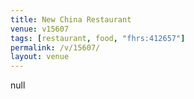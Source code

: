 ```yaml
---
title: New China Restaurant
venue: v15607
tags: [restaurant, food, "fhrs:412657"]
permalink: /v/15607/
layout: venue
---
```

null